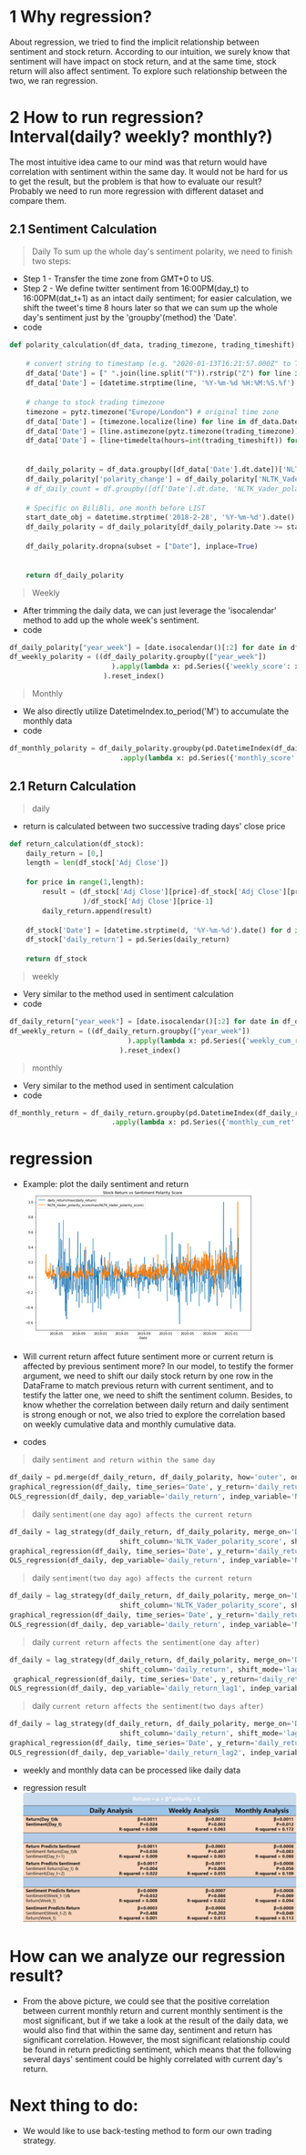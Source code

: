 # 1 Why regression?
About regression, we tried to find the implicit relationship between sentiment and stock return. According to our intuition, we surely know that sentiment will have impact on stock return, and at the same time, stock return will also affect sentiment. To explore such relationship between the two, we ran regression.

# 2 How to run regression? Interval(daily? weekly? monthly?)
The most intuitive idea came to our mind was that return would have correlation with sentiment within the same day. It would not be hard for us to get the result, but the problem is that how to evaluate our result?  Probably we need to run more regression with different dataset and compare them.

## 2.1 Sentiment Calculation
> Daily
To sum up the whole day's sentiment polarity, we need to finish two steps:
- Step 1 - Transfer the time zone from GMT+0 to US.
- Step 2 - We define twitter sentiment from 16:00PM(day_t) to 16:00PM(dat_t+1) as an intact daily sentiment; for easier calculation, we shift the tweet's time 8 hours later so that we can sum up the whole day's sentiment just by the 'groupby'(method) the 'Date'.
- code 
```python
def polarity_calculation(df_data, trading_timezone, trading_timeshift):     
    
    # convert string to timestamp (e.g. "2020-01-13T16:21:57.000Z" to Timestamp('2020-01-13 16:21:57'))
    df_data['Date'] = [" ".join(line.split("T")).rstrip("Z") for line in df_data.Timestamp]
    df_data['Date'] = [datetime.strptime(line, '%Y-%m-%d %H:%M:%S.%f') for line in df_data.Date]
    
    # change to stock trading timezone
    timezone = pytz.timezone("Europe/London") # original time zone
    df_data['Date'] = [timezone.localize(line) for line in df_data.Date]
    df_data['Date'] = [line.astimezone(pytz.timezone(trading_timezone)) for line in df_data.Date]
    df_data['Date'] = [line+timedelta(hours=int(trading_timeshift)) for line in df_data.Date]
    
    
    df_daily_polarity = df_data.groupby([df_data['Date'].dt.date])['NLTK_Vader_polarity_score'].sum().reset_index()
    df_daily_polarity['polarity_change'] = df_daily_polarity['NLTK_Vader_polarity_score']-df_daily_polarity['NLTK_Vader_polarity_score'].shift(1)
    # df_daily_count = df.groupby([df['Date'].dt.date, 'NLTK_Vader_polarity']).count()
    
    # Specific on BiliBli, one month before LIST
    start_date_obj = datetime.strptime('2018-2-28', '%Y-%m-%d').date()
    df_daily_polarity = df_daily_polarity[df_daily_polarity.Date >= start_date_obj] 

    df_daily_polarity.dropna(subset = ["Date"], inplace=True)
    

    return df_daily_polarity
```
> Weekly
- After trimming the daily data, we can just leverage the 'isocalendar' method to add up the whole week's sentiment.
- code
```python
df_daily_polarity["year_week"] = [date.isocalendar()[:2] for date in df_daily_polarity.Date] 
df_weekly_polarity = ((df_daily_polarity.groupby(["year_week"])
                         ).apply(lambda x: pd.Series({'weekly_score': x['NLTK_Vader_polarity_score'].sum()}))
                       ).reset_index() 
```
> Monthly
- We also directly utilize DatetimeIndex.to_period('M') to accumulate the monthly data
- code
```python
df_monthly_polarity = df_daily_polarity.groupby(pd.DatetimeIndex(df_daily_polarity.Date).to_period("M")) \
                           .apply(lambda x: pd.Series({'monthly_score': x['NLTK_Vader_polarity_score'].sum()})).reset_index()  
```

## 2.1 Return Calculation
> daily
- return is calculated between two successive trading days' close price
```python
def return_calculation(df_stock):
    daily_return = [0,]
    length = len(df_stock['Adj Close'])
    
    for price in range(1,length):
        result = (df_stock['Adj Close'][price]-df_stock['Adj Close'][price-1]
                  )/df_stock['Adj Close'][price-1]
        daily_return.append(result)
        
    df_stock['Date'] = [datetime.strptime(d, '%Y-%m-%d').date() for d in df_stock['Date']]  
    df_stock['daily_return'] = pd.Series(daily_return)
    
    return df_stock
```
> weekly
- Very similar to the method used in sentiment calculation
- code
```python
df_daily_return["year_week"] = [date.isocalendar()[:2] for date in df_daily_return.Date] 
df_weekly_return = ((df_daily_return.groupby(["year_week"])
                             ).apply(lambda x: pd.Series({'weekly_cum_ret': ((x['daily_return'] + 1).product()-1)}))
                           ).reset_index() 
```
> monthly
- Very similar to the method used in sentiment calculation
- code
```python
df_monthly_return = df_daily_return.groupby(pd.DatetimeIndex(df_daily_return.Date).to_period("M")) \
                         .apply(lambda x: pd.Series({'monthly_cum_ret': ((x['daily_return'] + 1).product()-1)})).reset_index() 
```
# regression
- Example: plot the daily sentiment and return 
![](./final-regression-result/final-result.jpg)

- Will current return affect future sentiment more or current return is affected by previous sentiment more? In our model, to testify the former argument, we need to shift our daily stock return by one row in the DataFrame to match previous return with current sentiment, and to testify the latter one, we need to shift the sentiment column. Besides, to know whether the correlation between daily return and daily sentiment is strong enough or not, we also tried to explore the correlation based on weekly cumulative data and monthly cumulative data.

- codes
> daily ```sentiment and return within the same day```
```python
df_daily = pd.merge(df_daily_return, df_daily_polarity, how='outer', on=['Date']).sort_values(by='Date')  
graphical_regression(df_daily, time_series='Date', y_return='daily_return', y_score='NLTK_Vader_polarity_score')
OLS_regression(df_daily, dep_variable='daily_return', indep_variable='NLTK_Vader_polarity_score')
```
> daily ```sentiment(one day ago) affects the current return```
```python 
df_daily = lag_strategy(df_daily_return, df_daily_polarity, merge_on='Date',
                           shift_column='NLTK_Vader_polarity_score', shift_mode='lag', shift_period=1)
graphical_regression(df_daily, time_series='Date', y_return='daily_return', y_score='NLTK_Vader_polarity_score_lag1')
OLS_regression(df_daily, dep_variable='daily_return', indep_variable='NLTK_Vader_polarity_score_lag1')
```
> daily ```sentiment(two day ago) affects the current return```
```python 
df_daily = lag_strategy(df_daily_return, df_daily_polarity, merge_on='Date',
                           shift_column='NLTK_Vader_polarity_score', shift_mode='lag', shift_period=2)
graphical_regression(df_daily, time_series='Date', y_return='daily_return', y_score='NLTK_Vader_polarity_score_lag2')
OLS_regression(df_daily, dep_variable='daily_return', indep_variable='NLTK_Vader_polarity_score_lag2')
```
> daily ```current return affects the sentiment(one day after)```
```python
df_daily = lag_strategy(df_daily_return, df_daily_polarity, merge_on='Date',
                           shift_column='daily_return', shift_mode='lag', shift_period=1)
 graphical_regression(df_daily, time_series='Date', y_return='daily_return_lag1', y_score='NLTK_Vader_polarity_score')
OLS_regression(df_daily, dep_variable='daily_return_lag1', indep_variable='NLTK_Vader_polarity_score')
```
> daily ```current return affects the sentiment(two days after)```
```python
df_daily = lag_strategy(df_daily_return, df_daily_polarity, merge_on='Date',
                           shift_column='daily_return', shift_mode='lag', shift_period=2)
graphical_regression(df_daily, time_series='Date', y_return='daily_return_lag2', y_score='NLTK_Vader_polarity_score')
OLS_regression(df_daily, dep_variable='daily_return_lag2', indep_variable='NLTK_Vader_polarity_score')
```
- weekly and monthly data can be processed like daily data

- regression result
![](./final-regression-result/regression-result.png)

# How can we analyze our regression result?
- From the above picture, we could see that the positive correlation between current monthly return and current monthly sentiment is the most significant, but if we take a look at the result of the daily data, we would also find that within the same day, sentiment and return has significant correlation. However, the most significant relationship could be found in return predicting sentiment, which means that the following several days' sentiment could be highly correlated with current day's return.

# Next thing to do:
- We would like to use back-testing method to form our own trading strategy.

